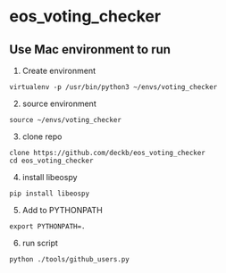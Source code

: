 # eos_voting_checker

## Use Mac environment to run

1. Create environment
```
virtualenv -p /usr/bin/python3 ~/envs/voting_checker
```
2. source environment
```
source ~/envs/voting_checker
```
3. clone repo
```
clone https://github.com/deckb/eos_voting_checker
cd eos_voting_checker
```
4. install libeospy
```
pip install libeospy
```
5. Add to PYTHONPATH
```
export PYTHONPATH=.
```
6. run script
```
python ./tools/github_users.py
```
